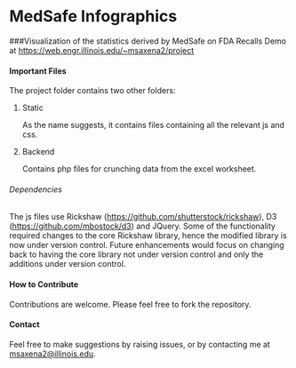 MedSafe Infographics
====================

###Visualization of the statistics derived by MedSafe on FDA Recalls
	Demo at https://web.engr.illinois.edu/~msaxena2/project

#### Important Files

The project folder contains two other folders:

1. Static

	As the name suggests, it contains files containing all the relevant js and css.	

2. Backend

	Contains php files for crunching data from the excel worksheet.

###### Dependencies
The js files use Rickshaw (https://github.com/shutterstock/rickshaw), D3 (https://github.com/mbostock/d3) and JQuery. 
Some of the functionality required changes to the core Rickshaw library, hence the modified 
library is now under version control. Future enhancements would focus on changing back to having the core library not 
under version control and only the additions under version control.


#### How to Contribute
Contributions are welcome. Please feel free to fork the repository.

#### Contact 
Feel free to make suggestions by raising issues, or by contacting me at msaxena2@illinois.edu.